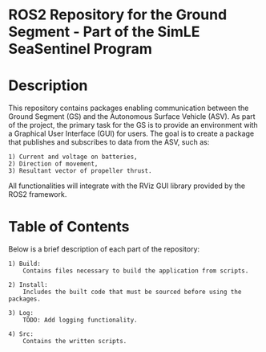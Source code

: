 # ROS2 Repository for the Ground Segment - Part of the SimLE SeaSentinel Program
# Description

This repository contains packages enabling communication between the Ground Segment (GS) and the Autonomous Surface Vehicle (ASV). As part of the project, the primary task for the GS is to provide an environment with a Graphical User Interface (GUI) for users. The goal is to create a package that publishes and subscribes to data from the ASV, such as:

    1) Current and voltage on batteries,
    2) Direction of movement,
    3) Resultant vector of propeller thrust.

All functionalities will integrate with the RViz GUI library provided by the ROS2 framework.

# Table of Contents

Below is a brief description of each part of the repository:

    1) Build:
        Contains files necessary to build the application from scripts.

    2) Install:
        Includes the built code that must be sourced before using the packages.

    3) Log:
        TODO: Add logging functionality.

    4) Src:
        Contains the written scripts.
